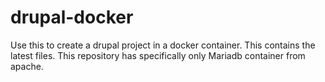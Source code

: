 # drupal-docker
Use this to create a drupal project in a docker container. This contains the latest files. This repository has specifically only Mariadb container from apache.
